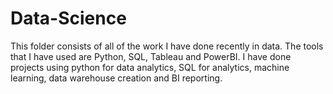 # Data-Science
This folder consists of all of the work I have done recently in data. The tools that I have used are Python, SQL, Tableau and PowerBI. I have done projects using python for data analytics, SQL for analytics, machine learning, data warehouse creation and BI reporting.
